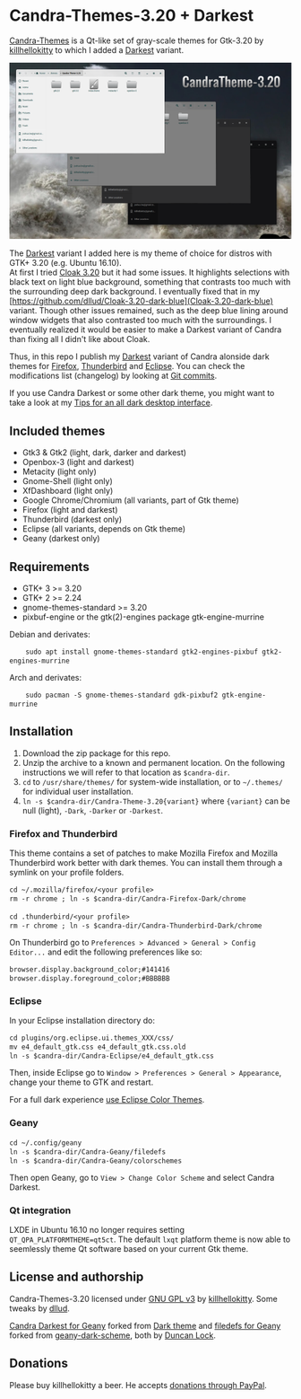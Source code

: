 # Candra-Themes-3.20 + Darkest
[Candra-Themes](http://killhellokitty.deviantart.com/art/Candra-Themes-3-20-2-05102016-607878370) is a Qt-like set of gray-scale themes for Gtk-3.20 by [killhellokitty](http://killhellokitty.deviantart.com/) to which I added a [Darkest](https://github.com/dllud/Candra-Themes-3.20/tree/master/Candra-Theme-3.20-Darkest) variant.

[![Candra-Themes screenshot](https://github.com/dllud/Candra-Themes-3.20/raw/master/screenshots/candra-themes-small.png)](https://github.com/dllud/Candra-Themes-3.20/raw/master/screenshots/candra-themes.png)

The [Darkest](https://github.com/dllud/Candra-Themes-3.20/tree/master/Candra-Theme-3.20-Darkest) variant I added here is my theme of choice for distros with GTK+ 3.20 (e.g. Ubuntu 16.10).  
At first I tried [Cloak 3.20](http://killhellokitty.deviantart.com/art/Cloak-3-20-6-05052016-603341133) but it had some issues. It highlights selections with black text on light blue background, something that contrasts too much with the surrounding deep dark background. I eventually fixed that in my  [https://github.com/dllud/Cloak-3.20-dark-blue](Cloak-3.20-dark-blue) variant. Though other issues remained, such as the deep blue lining around window widgets that also contrasted too much with the surroundings. I eventually realized it would be easier to make a Darkest variant of Candra than fixing all I didn't like about Cloak.

Thus, in this repo I publish my [Darkest](https://github.com/dllud/Candra-Themes-3.20/tree/master/Candra-Theme-3.20-Darkest) variant of Candra alonside dark themes for [Firefox](https://github.com/dllud/Candra-Themes-3.20/tree/master/Candra-Firefox-Dark), [Thunderbird](https://github.com/dllud/Candra-Themes-3.20/tree/master/Candra-Thunderbird-Dark) and [Eclipse](https://github.com/dllud/Candra-Themes-3.20/tree/master/Candra-Eclipse). You can check the modifications list (changelog) by looking at [Git commits](https://github.com/dllud/Candra-Themes-3.20/commits/master).

If you use Candra Darkest or some other dark theme, you might want to take a look at my [Tips for an all dark desktop interface](https://gist.github.com/dllud/e2751ab00ce0e40cc4997b89008fc08a).

## Included themes
- Gtk3 & Gtk2 (light, dark, darker and darkest)
- Openbox-3 (light and darkest)
- Metacity (light only)
- Gnome-Shell (light only)
- XfDashboard (light only)
- Google Chrome/Chromium (all variants, part of Gtk theme)
- Firefox (light and darkest)
- Thunderbird (darkest only)
- Eclipse (all variants, depends on Gtk theme)
- Geany (darkest only)


## Requirements
- GTK+ 3 >= 3.20
- GTK+ 2 >= 2.24
- gnome-themes-standard >= 3.20
- pixbuf-engine or the gtk(2)-engines package gtk-engine-murrine

Debian and derivates:

		sudo apt install gnome-themes-standard gtk2-engines-pixbuf gtk2-engines-murrine
		
Arch and derivates:

		sudo pacman -S gnome-themes-standard gdk-pixbuf2 gtk-engine-murrine

## Installation
1. Download the zip package for this repo.
2. Unzip the archive to a known and permanent location. On the following instructions we will refer to that location as `$candra-dir`.
3. `cd` to `/usr/share/themes/` for system-wide installation, or to `~/.themes/` for individual user installation.
4. `ln -s $candra-dir/Candra-Theme-3.20{variant}` where `{variant}` can be null (light), `-Dark`, `-Darker` or `-Darkest`.

### Firefox and Thunderbird
This theme contains a set of patches to make Mozilla Firefox and Mozilla Thunderbird work better with dark themes. You can install them through a symlink on your profile folders.

	cd ~/.mozilla/firefox/<your profile>
	rm -r chrome ; ln -s $candra-dir/Candra-Firefox-Dark/chrome
	
	cd .thunderbird/<your profile>
	rm -r chrome ; ln -s $candra-dir/Candra-Thunderbird-Dark/chrome

On Thunderbird go to `Preferences > Advanced > General > Config Editor...` and edit the following preferences like so:

	browser.display.background_color;#141416
	browser.display.foreground_color;#BBBBBB


### Eclipse
In your Eclipse installation directory do:

	cd plugins/org.eclipse.ui.themes_XXX/css/
	mv e4_default_gtk.css e4_default_gtk.css.old
	ln -s $candra-dir/Candra-Eclipse/e4_default_gtk.css

Then, inside Eclipse go to `Window > Preferences > General > Appearance`, change your theme to GTK and restart.

For a full dark experience [use Eclipse Color Themes](https://gist.github.com/dllud/e2751ab00ce0e40cc4997b89008fc08a#eclipse-ide).

### Geany
	cd ~/.config/geany
	ln -s $candra-dir/Candra-Geany/filedefs
	ln -s $candra-dir/Candra-Geany/colorschemes
	
Then open Geany, go to `View > Change Color Scheme` and select Candra Darkest.

### Qt integration
LXDE in Ubuntu 16.10 no longer requires setting `QT_QPA_PLATFORMTHEME=qt5ct`. The default `lxqt` platform theme is now able to seemlessly theme Qt software based on your current Gtk theme.

## License and authorship
Candra-Themes-3.20 licensed under [GNU GPL v3](/LICENSE) by [killhellokitty](http://killhellokitty.deviantart.com/). Some tweaks by [dllud](https://github.com/dllud).

[Candra Darkest for Geany](Candra-Geany/colorschemes/candra-darkest.conf) forked from [Dark theme](https://github.com/codebrainz/geany-themes/blob/master/colorschemes/dark.conf) and [filedefs for Geany](Candra-Geany/filedefs) forked from [geany-dark-scheme](https://github.com/dflock/geany-dark-scheme), both by [Duncan Lock](https://github.com/dflock).

## Donations
Please buy killhellokitty a beer. He accepts [donations through PayPal](https://www.paypal.com/cgi-bin/webscr?cmd=_donations&business=VQBDVXRFDHPPS&lc=US&item_name=killhellokitty&item_number=SiouXsie&currency_code=USD&bn=PP%2dDonationsBF%3abtn_donate_LG%2egif%3aNonHosted).
